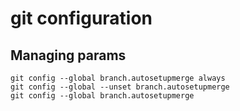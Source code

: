 # git configuration

## Managing params

```
git config --global branch.autosetupmerge always
git config --global --unset branch.autosetupmerge
git config --global branch.autosetupmerge
```
